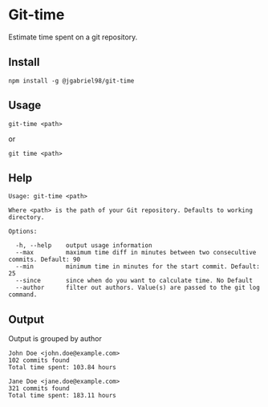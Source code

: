 # Git-time
Estimate time spent on a git repository.

## Install
    npm install -g @jgabriel98/git-time

## Usage
    git-time <path>
    
or

    git time <path>

## Help
    Usage: git-time <path>

    Where <path> is the path of your Git repository. Defaults to working directory.
    
    Options:
    
      -h, --help	output usage information
      --max         maximum time diff in minutes between two consecultive commits. Default: 90
      --min         minimum time in minutes for the start commit. Default: 25
      --since       since when do you want to calculate time. No Default
      --author      filter out authors. Value(s) are passed to the git log command.
      
      
## Output

Output is grouped by author
```
John Doe <john.doe@example.com>
102 commits found
Total time spent: 103.84 hours

Jane Doe <jane.doe@example.com>
321 commits found
Total time spent: 183.11 hours
```
